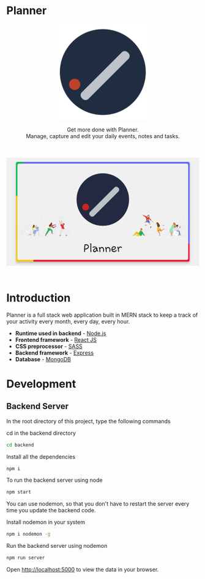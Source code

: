 # Planner

<p align="center">
<img src="../public/images/favicon.png" alt="Planner" width="250" height="250" />
</p>
<p align="center">
Get more done with Planner. 
<br />
Manage, capture and edit your daily events, notes and tasks.
</p>
<p style="margin: 3rem 0 4rem 0;" align="center">
<img src="../src/images/planner.png" alt="Planner Home Screen" />
</p>

# Introduction

Planner is a full stack web application built in MERN stack to keep a track of your activity every month, every day, every hour.

-   **Runtime used in backend** - [Node.js](https://nodejs.org/)
-   **Frontend framework** - [React JS](https://reactjs.org/)
-   **CSS preprocessor** - [SASS](https://sass-lang.com/)
-   **Backend framework** - [Express](https://expressjs.com/)
-   **Database** - [MongoDB](https://www.mongodb.com/)

# Development

## Backend Server

In the root directory of this project,
type the following commands

cd in the backend directory

```sh
cd backend
```

Install all the dependencies
```sh
npm i
```

To run the backend server using node

```sh
npm start
```

You can use nodemon, so that you don't have to restart the server every time you update the backend code.

Install nodemon in your system

```sh
npm i nodemon -g
```

Run the backend server using nodemon

```sh
npm run server
```

Open [http://localhost:5000](http://localhost:5000) to view the data in your browser.